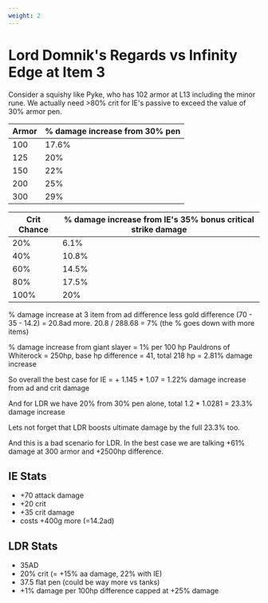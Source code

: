 ```yaml
---
weight: 2
---
```

# Lord Domnik's Regards vs Infinity Edge at Item 3

Consider a squishy like Pyke, who has 102 armor at L13 including the minor rune. We actually need >80% crit for IE's passive to exceed the value of 30% armor pen.

Armor|% damage increase from 30% pen
-|-
100|17.6%
125|20%
150|22%
200|25%
300|29%

Crit Chance|% damage increase from IE's 35% bonus critical strike damage
-|-
20%|	6.1%
40%|	10.8%
60%|	14.5%
80%|	17.5%
100%|	20%

% damage increase at 3 item from ad difference less gold difference (70 - 35 - 14.2) = 20.8ad more. 20.8 / 288.68 = 7% (the % goes down with more items)

% damage increase from giant slayer = 1% per 100 hp Pauldrons of Whiterock = 250hp, base hp difference = 41, total 218 hp = 2.81% damage increase

So overall the best case for IE = + 1.145 * 1.07 = 1.22% damage increase from ad and crit damage

And for LDR we have 20% from 30% pen alone, total 1.2 * 1.0281 = 23.3% damage increase

Lets not forget that LDR boosts ultimate damage by the full 23.3% too.

And this is a bad scenario for LDR. In the best case we are talking +61% damage at 300 armor and +2500hp difference.

## IE Stats
- +70 attack damage
- +20 crit
- +35 crit damage
- costs +400g more (=14.2ad)

## LDR Stats
- 35AD
- 20% crit (= +15% aa damage, 22% with IE)
- 37.5 flat pen (could be way more vs tanks)
- +1% damage per 100hp difference capped at +25% damage